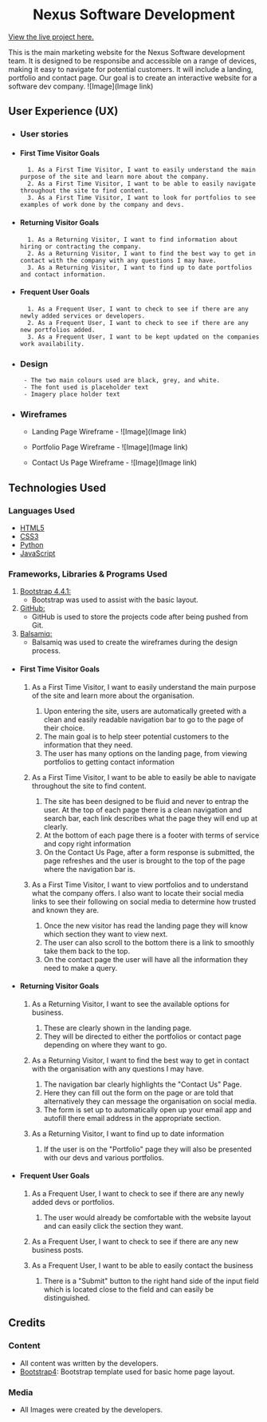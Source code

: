 <h1 align="center">Nexus Software Development</h1>

[View the live project here.](Placeholder)

This is the main marketing website for the Nexus Software development team. It is designed to be responsibe and accessible on a range of devices, making it easy to navigate for potential customers. It will include a landing, portfolio and contact page. Our goal is to create an interactive website for a software dev company.
![Image](Image link)

## User Experience (UX)

- ### User stories

- #### First Time Visitor Goals

        1. As a First Time Visitor, I want to easily understand the main purpose of the site and learn more about the company.
        2. As a First Time Visitor, I want to be able to easily navigate throughout the site to find content.
        3. As a First Time Visitor, I want to look for portfolios to see examples of work done by the company and devs.

- #### Returning Visitor Goals

        1. As a Returning Visitor, I want to find information about hiring or contracting the company.
        2. As a Returning Visitor, I want to find the best way to get in contact with the company with any questions I may have.
        3. As a Returning Visitor, I want to find up to date portfolios and contact information.

- #### Frequent User Goals

        1. As a Frequent User, I want to check to see if there are any newly added services or developers.
        2. As a Frequent User, I want to check to see if there are any new portfolios added.
        3. As a Frequent User, I want to be kept updated on the companies work availability.

- ### Design

       - The two main colours used are black, grey, and white.
       - The font used is placeholder text
       - Imagery place holder text

- ### Wireframes

  - Landing Page Wireframe - ![Image](Image link)

  - Portfolio Page Wireframe - ![Image](Image link)

  - Contact Us Page Wireframe - ![Image](Image link)

## Technologies Used

### Languages Used

- [HTML5](https://en.wikipedia.org/wiki/HTML5)
- [CSS3](https://en.wikipedia.org/wiki/Cascading_Style_Sheets)
- [Python](https://en.wikipedia.org/wiki/Python_(programming_language))
- [JavaScript](https://en.wikipedia.org/wiki/JavaScript)

### Frameworks, Libraries & Programs Used

1. [Bootstrap 4.4.1:](https://getbootstrap.com/docs/4.4/getting-started/introduction/)
    - Bootstrap was used to assist with the basic layout.
2. [GitHub:](https://github.com/)
    - GitHub is used to store the projects code after being pushed from Git.
3. [Balsamiq:](https://balsamiq.com/)
    - Balsamiq was used to create the wireframes during the design process.

- #### First Time Visitor Goals

    1. As a First Time Visitor, I want to easily understand the main purpose of the site and learn more about the organisation.

        1. Upon entering the site, users are automatically greeted with a clean and easily readable navigation bar to go to the page of their choice.
        2. The main goal is to help steer potential customers to the information that they need.
        3. The user has many options on the landing page, from viewing portfolios to getting contact information

    2. As a First Time Visitor, I want to be able to easily be able to navigate throughout the site to find content.

        1. The site has been designed to be fluid and never to entrap the user. At the top of each page there is a clean navigation and search bar, each link describes what the page they will end up at clearly.
        2. At the bottom of each page there is a footer with terms of service and copy right information
        3. On the Contact Us Page, after a form response is submitted, the page refreshes and the user is brought to the top of the page where the navigation bar is.

    3. As a First Time Visitor, I want to view portfolios and to understand what the company offers. I also want to locate their social media links to see their following on social media to determine how trusted and known they are.

        1. Once the new visitor has read the landing page they will know which section they want to view next.
        2. The user can also scroll to the bottom there is a link to smoothly take them back to the top.
        3. On the contact page the user will have all the information they need to make a query.

- #### Returning Visitor Goals

    1. As a Returning Visitor, I want to see the available options for business.

        1. These are clearly shown in the landing page.
        2. They will be directed to either the portfolios or contact page depending on where they want to go.

    2. As a Returning Visitor, I want to find the best way to get in contact with the organisation with any questions I may have.

        1. The navigation bar clearly highlights the "Contact Us" Page.
        2. Here they can fill out the form on the page or are told that alternatively they can message the organisation on social media.
        3. The form is set up to automatically open up your email app and autofill there email address in the appropriate section.

    3. As a Returning Visitor, I want to find up to date information
        1. If the user is on the "Portfolio" page they will also be presented with our devs and various portfolios.

- #### Frequent User Goals

    1. As a Frequent User, I want to check to see if there are any newly added devs or portfolios.

        1. The user would already be comfortable with the website layout and can easily click the section they want.

    2. As a Frequent User, I want to check to see if there are any new business posts.

    3. As a Frequent User, I want to be able to easily contact the business
        1. There is a "Submit" button to the right hand side of the input field which is located close to the field and can easily be distinguished.

## Credits

### Content

- All content was written by the developers.
- [Bootstrap4](https://getbootstrap.com/docs/4.4/getting-started/introduction/): Bootstrap template used for basic home page layout.

### Media

- All Images were created by the developers.
